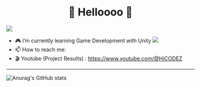 <h1 align="center"> 👾 Helloooo 👾 </h1>

<img src="http://img.shields.io/badge/-tistory-#000000?style=flat&logo=Tistory&logoColor=FFFFFF&link=https://szloveleesz.tistory.com/"/>


- 🎮 I’m currently learning Game Development with Unity  <img src="https://img.shields.io/badge/unity-000000?style=flat&logo=Unity&logoColor=FFFFFF"/>
- 📫 How to reach me: 
- 🎬 Youtube (Project Results) : https://www.youtube.com/@HiCODEZ


---

![Anurag's GitHub stats](https://github-readme-stats.vercel.app/api?username=szlovelee&show_icons=true&theme=radical)
